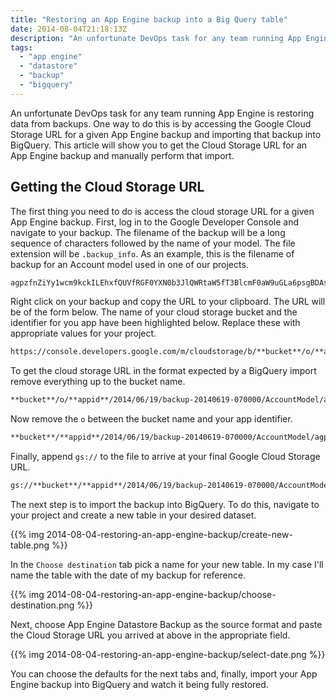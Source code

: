 ```yaml
---
title: "Restoring an App Engine backup into a Big Query table"
date: 2014-08-04T21:18:13Z
description: "An unfortunate DevOps task for any team running App Engine is restoring data from backups. One way to do this is by accessing the Google Cloud Storage URL for a given App Engine backup and importing that backup into BigQuery. This article will show you to get the Cloud Storage URL for an App Engine backup and manually perform that import."
tags: 
  - "app engine"
  - "datastore"
  - "backup"
  - "bigquery"
---
```


An unfortunate DevOps task for any team running App Engine is restoring data
from backups. One way to do this is by accessing the Google Cloud Storage URL
for a given App Engine backup and importing that backup into BigQuery. This
article will show you to get the Cloud Storage URL for an App Engine backup and
manually perform that import.

## Getting the Cloud Storage URL

The first thing you need to do is access the cloud storage URL for a given App
Engine backup. First, log in to the Google Developer Console and navigate to
your backup. The filename of the backup will be a long sequence of characters
followed by the name of your model. The file extension will be `.backup_info`.
As an example, this is the filename of backup for an Account model used in one
of our projects.

```bash
agpzfnZiYy1wcm9kckILEhxfQUVfRGF0YXN0b3JlQWRtaW5fT3BlcmF0aW9uGLa6psgBDAsSFl9BRV9CYWNrdXBfSW5mb3JtYXRpb24YAQw.AccountModel.backup_info
```

Right click on your backup and copy the URL to your clipboard. The URL will be
of the form below. The name of your cloud storage bucket and the identifier for
you app have been highlighted below. Replace these with appropriate values for
your project.

```bash
https://console.developers.google.com/m/cloudstorage/b/**bucket**/o/**appid**/2014/06/19/backup-20140619-070000/AccountModel/agpzfnZiYy1wcm9kckILEhxfQUVfRGF0YXN0b3JlQWRtaW5fT3BlcmF0aW9uGLa6psgBDAsSFl9BRV9CYWNrdXBfSW5mb3JtYXRpb24YAQw.AccountModel.backup_info
```

To get the cloud storage URL in the format expected by a BigQuery import remove
everything up to the bucket name.

```bash
**bucket**/o/**appid**/2014/06/19/backup-20140619-070000/AccountModel/agpzfnZiYy1wcm9kckILEhxfQUVfRGF0YXN0b3JlQWRtaW5fT3BlcmF0aW9uGLa6psgBDAsSFl9BRV9CYWNrdXBfSW5mb3JtYXRpb24YAQw.AccountModel.backup_info
```

Now remove the `o` between the bucket name and your app identifier.

```bash
**bucket**/**appid**/2014/06/19/backup-20140619-070000/AccountModel/agpzfnZiYy1wcm9kckILEhxfQUVfRGF0YXN0b3JlQWRtaW5fT3BlcmF0aW9uGLa6psgBDAsSFl9BRV9CYWNrdXBfSW5mb3JtYXRpb24YAQw.AccountModel.backup_info
```

Finally, append `gs://` to the file to arrive at your final Google Cloud Storage
URL.

```bash
gs://**bucket**/**appid**/2014/06/19/backup-20140619-070000/AccountModel/agpzfnZiYy1wcm9kckILEhxfQUVfRGF0YXN0b3JlQWRtaW5fT3BlcmF0aW9uGLa6psgBDAsSFl9BRV9CYWNrdXBfSW5mb3JtYXRpb24YAQw.AccountModel.backup_info 
```

The next step is to import the backup into BigQuery. To do this, navigate to
your project and create a new table in your desired dataset. 

{{% img 2014-08-04-restoring-an-app-engine-backup/create-new-table.png %}}

In the `Choose destination` tab pick a name for your new table. In my case I'll
name the table with the date of my backup for reference.

{{% img 2014-08-04-restoring-an-app-engine-backup/choose-destination.png %}}

Next, choose App Engine Datastore Backup as the source format and paste the
Cloud Storage URL you arrived at above in the appropriate field. 

{{% img 2014-08-04-restoring-an-app-engine-backup/select-date.png %}}

You can choose the defaults for the next tabs and, finally, import your App
Engine backup into BigQuery and watch it being fully restored.
